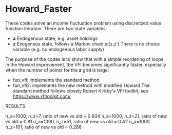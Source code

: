# Howard_Faster

These codes solve an income fluctuation problem using discretized value function iteration.
There are two state variables:
- **a** Endogenous state, e.g. asset holdings
- **z** Exogenous state, follows a Markov chain pi(z,z')
There is no choice variable (e.g. no endogenous labor supply)

The purpose of the codes is to show that with a simple reordering of loops in the Howard improvement, the VFI becomes significantly faster, especially when the number of points for the **z** grid is large.
- fun_vfi: implements the standard method
- fun_vfi2: implements the new method with modified Howard
The standard method follows closely Robert Kirkby's VFI toolkit, see https://www.vfitoolkit.com/

RESULTS

n_a=1000, n_z=7, ratio of new vs old = 0.934
n_a=1000, n_z=21, ratio of new vs old = 0.81
n_a=1000, n_z=51, ratio of new vs old = 0.42
n_a=1000, n_z=101, ratio of new vs old = 0.288
